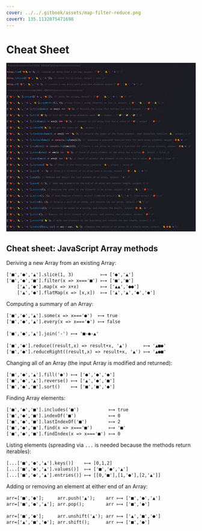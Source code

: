 ```yaml
---
cover: ../../.gitbook/assets/map-filter-reduce.png
coverY: 135.1132075471698
---
```


# Cheat Sheet

![](../../.gitbook/assets/cheatsheet.png)



## Cheat sheet: JavaScript Array methods

Deriving a new Array from an existing Array:

```
['■','●','▲'].slice(1, 3)          ⟼ ['●','▲']
['■','●','■'].filter(x => x==='■') ⟼ ['■','■']
    ['▲','●'].map(x => x+x)        ⟼ ['▲▲','●●']
    ['▲','●'].flatMap(x => [x,x])  ⟼ ['▲','▲','●','●']
```

Computing a summary of an Array:

```
['■','●','▲'].some(x => x==='●')  ⟼ true
['■','●','▲'].every(x => x==='●') ⟼ false

['■','●','▲'].join('-') ⟼ '■-●-▲'

['■','●'].reduce((result,x) => result+x, '▲')      ⟼ '▲■●'
['■','●'].reduceRight((result,x) => result+x, '▲') ⟼ '▲●■'
```

Changing all of an Array (the input Array is modified and returned):

```
['■','●','▲'].fill('●') ⟼ ['●','●','●']
['■','●','▲'].reverse() ⟼ ['▲','●','■']
['■','●','■'].sort()    ⟼ ['■','■','●']
```

Finding Array elements:

```
['■','●','■'].includes('■')           ⟼ true
['■','●','■'].indexOf('■')            ⟼ 0
['■','●','■'].lastIndexOf('■')        ⟼ 2
['■','●','■'].find(x => x==='■')      ⟼ '■'
['■','●','■'].findIndex(x => x==='■') ⟼ 0
```

Listing elements (spreading via `...` is needed because the methods return iterables):

```
[...['■','●','▲'].keys()]    ⟼ [0,1,2]
[...['■','●','▲'].values()]  ⟼ ['■','●','▲']
[...['■','●','▲'].entries()] ⟼ [[0,'■'],[1,'●'],[2,'▲']]
```

Adding or removing an element at either end of an Array:

```
arr=['■','●'];     arr.push('▲');    arr ⟼ ['■','●','▲']
arr=['■','●','▲']; arr.pop();        arr ⟼ ['■','●']

arr=['■','●'];     arr.unshift('▲'); arr ⟼ ['▲','■','●']
arr=['▲','■','●']; arr.shift();      arr ⟼ ['■','●']
```


